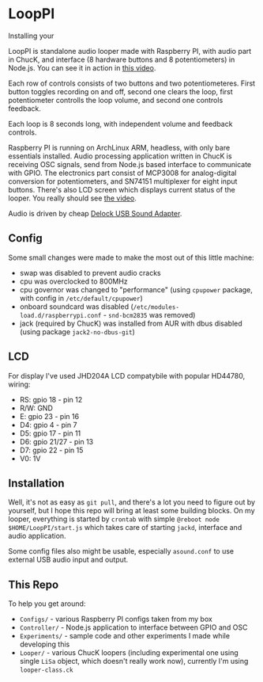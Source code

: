 # LoopPI

Installing your 

LoopPI is standalone audio looper made with Raspberry PI, with audio part in ChucK, and interface (8 hardware buttons and 8 potentiometers) in Node.js. You can see it in action in [this video](https://vimeo.com/108919777).

Each row of controls consists of two buttons and two potentiometeres. First button toggles recording on and off, second one clears the loop, first potentiometer controlls the loop volume, and second one controls feedback.

Each loop is 8 seconds long, with independent volume and feedback controls.

Raspberry PI is running on ArchLinux ARM, headless, with only bare essentials installed. Audio processing application written in ChucK is receiving OSC signals, send from Node.js based interface to communicate with GPIO. The electronics part consist of MCP3008 for analog-digital conversion for potentiometers, and SN74151 multiplexer for eight input buttons. There's also LCD screen which displays current status of the looper. You really should see [the video](https://vimeo.com/108919777).

Audio is driven by cheap [Delock USB Sound Adapter](http://www.delock.com/produkte/G_61645/merkmale.html?setLanguage=en).

## Config

Some small changes were made to make the most out of this little machine:

* swap was disabled to prevent audio cracks
* cpu was overclocked to 800MHz
* cpu governor was changed to "performance" (using `cpupower` package, with config in `/etc/default/cpupower`)
* onboard soundcard was disabled (`/etc/modules-load.d/raspberrypi.conf` - `snd-bcm2835` was removed)
* jack (required by ChucK) was installed from AUR with dbus disabled (using package `jack2-no-dbus-git`)

## LCD

For display I've used JHD204A LCD compatybile with popular HD44780, wiring:

* RS: gpio 18 - pin 12
* R/W: GND
* E: gpio 23 - pin 16
* D4: gpio 4 - pin 7
* D5: gpio 17 - pin 11
* D6: gpio 21/27 - pin 13
* D7: gpio 22 - pin 15
* V0: 1V

## Installation

Well, it's not as easy as `git pull`, and there's a lot you need to figure out by yourself, but I hope this repo will bring at least some building blocks. On my looper, everything is started by `crontab` with simple `@reboot node $HOME/LoopPI/start.js` which takes care of starting `jackd`, interface and audio application.

Some config files also might be usable, especially `asound.conf` to use external USB audio input and output.

## This Repo

To help you get around:

* `Configs/` - various Raspberry PI configs taken from my box
* `Controller/` - Node.js application to interface between GPIO and OSC
* `Experiments/` - sample code and other experiments I made while developing this
* `Looper/` - various ChucK loopers (including experimental one using single `LiSa` object, which doesn't really work now), currently I'm using `looper-class.ck`
